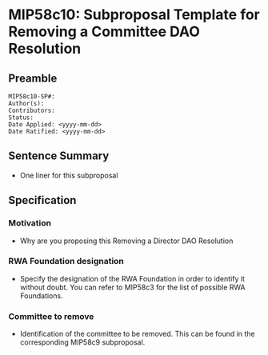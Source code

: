# MIP58c10: Subproposal Template for Removing a Committee DAO Resolution

## Preamble

```
MIP58c10-SP#:
Author(s):
Contributors:
Status: 
Date Applied: <yyyy-mm-dd>
Date Ratified: <yyyy-mm-dd>
```

## Sentence Summary

- One liner for this subproposal

## Specification

### Motivation

- Why are you proposing this Removing a Director DAO Resolution

### RWA Foundation designation

- Specify the designation of the RWA Foundation in order to identify it without doubt. You can refer to MIP58c3 for the list of possible RWA Foundations.

### Committee to remove

- Identification of the committee to be removed. This can be found in the corresponding MIP58c9 subproposal.